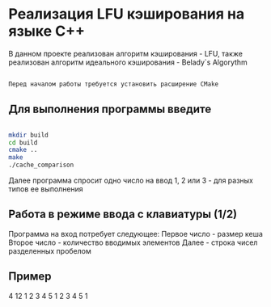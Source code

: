 # Реализация LFU кэширования на языке C++

В данном проекте реализован алгоритм кэширования - LFU, также реализован алгоритм идеального кэширования - Belady`s Algorythm

``` bash

Перед началом работы требуется установить расширение CMake

```

## Для выполнения программы введите

``` bash

mkdir build
cd build
cmake ..
make
./cache_comparison

```

Далее программа спросит одно число на ввод 1, 2 или 3 - для разных типов ее выполнения

## Работа в режиме ввода с клавиатуры (1/2)

Программа на вход потребует следующее:
Первое число - размер кеша
Второе число - количество вводимых элементов
Далее        - строка чисел разделенных пробелом

## Пример

4 12 1 2 3 4 5 1 2 3 4 5 1
